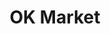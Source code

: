 ---
title: "OK Market"
url: /providencia/ok-market-avenida-nueva-providencia-2/
shop: Lebensmittel
---